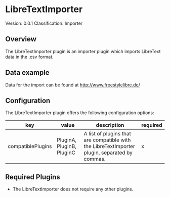# LibreTextImporter
Version: 0.0.1
Classification: Importer

Overview
-----
The LibreTextImporter plugin is an importer plugin which imports LibreText data in the .csv format.

Data example
-----
Data for the import can be found at http://www.freestylelibre.de/

Configuration
-----
The LibreTextImporter plugin offers the following configuration options:

| key  | value | description | required |
| ------------- | ------------- |  ------------- | ------------- |
| compatiblePlugins | PluginA, PluginB, PluginC | A list of plugins that are compatible with the LibreTextImporter plugin, separated by commas. | x

Required Plugins
-----
 - The LibreTextImporter does not require any other plugins.